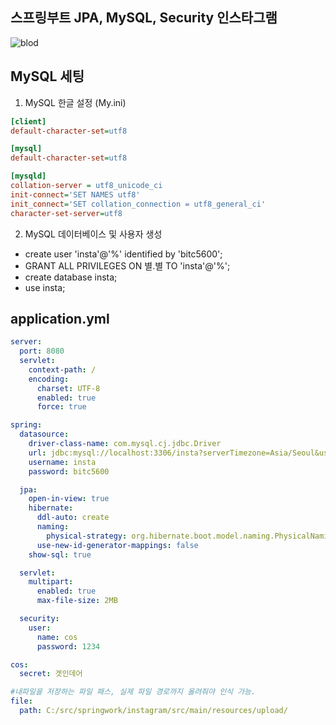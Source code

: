 ## 스프링부트 JPA, MySQL, Security 인스타그램

![blod](https://postfiles.pstatic.net/MjAyMDA4MjBfMTkg/MDAxNTk3ODgyOTc0NDQ5.it0_BclP4WfcGQ1W-4ur6kfQordN8woERthXoXMnoO4g.pjTRFcAX_9o_ErhGwi1IhbOgHDZeiuFwauWCw1eYyOsg.PNG.min987655/image.png?type=w966)

## MySQL 세팅

1. MySQL 한글 설정 (My.ini)

```ini
[client]
default-character-set=utf8

[mysql]
default-character-set=utf8

[mysqld]
collation-server = utf8_unicode_ci
init-connect='SET NAMES utf8'
init_connect='SET collation_connection = utf8_general_ci'
character-set-server=utf8
```

2. MySQL 데이터베이스 및 사용자 생성

- create user 'insta'@'%' identified by 'bitc5600';
- GRANT ALL PRIVILEGES ON 별.별 TO 'insta'@'%';
- create database insta;
- use insta;
  ​

## application.yml

```yml
server:
  port: 8080
  servlet:
    context-path: /
    encoding:
      charset: UTF-8
      enabled: true
      force: true

spring:
  datasource:
    driver-class-name: com.mysql.cj.jdbc.Driver
    url: jdbc:mysql://localhost:3306/insta?serverTimezone=Asia/Seoul&useSSL=false&allowPublicKeyRetrieval=true
    username: insta
    password: bitc5600

  jpa:
    open-in-view: true
    hibernate:
      ddl-auto: create
      naming:
        physical-strategy: org.hibernate.boot.model.naming.PhysicalNamingStrategyStandardImpl
      use-new-id-generator-mappings: false
    show-sql: true

  servlet:
    multipart:
      enabled: true
      max-file-size: 2MB

  security:
    user:
      name: cos
      password: 1234

cos:
  secret: 겟인데어

#내파일을 저장하는 파일 패스, 실제 파일 경로까지 올려줘야 인식 가능.
file:
  path: C:/src/springwork/instagram/src/main/resources/upload/
```

